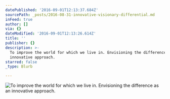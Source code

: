 ```yaml
---
datePublished: '2016-09-01T12:13:37.684Z'
sourcePath: _posts/2016-08-31-innovative-visionary-differential.md
inFeed: true
author: []
via: {}
dateModified: '2016-09-01T12:13:26.614Z'
title: ''
publisher: {}
description: >-
  To improve the world for which we live in. Envisioning the difference as an
  innovative approach.
starred: false
_type: Blurb

---
```

![To improve the world for which we live in. Envisioning the difference as an innovative approach.](https://the-grid-user-content.s3-us-west-2.amazonaws.com/1f026d8f-dd40-43aa-98cc-6506de855fd9.jpg)